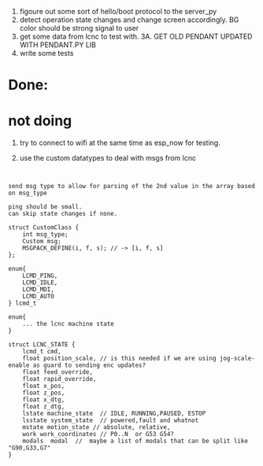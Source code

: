 

1. figoure out some sort of hello/boot protocol to the server_py
2. detect operation state changes and change screen accordingly.  BG color should be strong signal to user
3. get some data from lcnc to test with.
3A. GET OLD PENDANT UPDATED WITH PENDANT.PY LIB
4. write some tests


# Done:



# not doing
1. try to connect to wifi at the same time as esp_now for testing.


1. use the custom datatypes to deal with msgs from lcnc

```


send msg type to allow for parsing of the 2nd value in the array based on msg_type

ping should be small.
can skip state changes if none.

struct CustomClass {
    int msg_type;
    Custom msg;
    MSGPACK_DEFINE(i, f, s); // -> [i, f, s]
};

enum{
    LCMD_PING,
    LCMD_IDLE,
    LCMD_MDI,
    LCMD_AUTO
} lcmd_t

enum{
    ... the lcnc machine state
}

struct LCNC_STATE {
    lcmd_t cmd,
    float position_scale, // is this needed if we are using jog-scale-enable as guard to sending enc updates?
    float feed_override,
    float rapid_override,
    float x_pos,
    float z_pos,
    float x_dtg,
    float z_dtg,
    lstate machine_state  // IDLE, RUNNING,PAUSED, ESTOP
    lsstate system_state  // powered,fault and whatnot
    mstate motion_state // absolute, relative, 
    work work_coordinates // P0..N  or G53 G54?
    modals  modal  //  maybe a list of modals that can be split like "G90,G33,G7"
}

```
